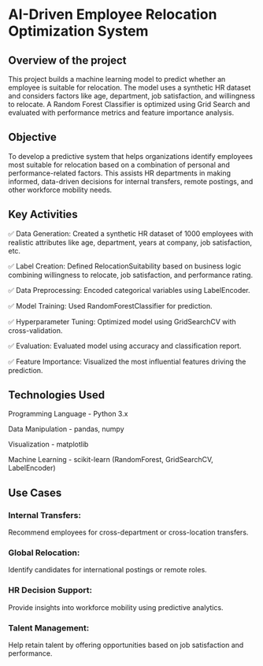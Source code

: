 # AI-Driven Employee Relocation Optimization System

## Overview of the project

This project builds a machine learning model to predict whether an employee is suitable for relocation. The model uses a synthetic HR dataset and considers factors like age, department, job satisfaction, and willingness to relocate. A Random Forest Classifier is optimized using Grid Search and evaluated with performance metrics and feature importance analysis.

## Objective

To develop a predictive system that helps organizations identify employees most suitable for relocation based on a combination of personal and performance-related factors. This assists HR departments in making informed, data-driven decisions for internal transfers, remote postings, and other workforce mobility needs.

## Key Activities

✅ Data Generation: Created a synthetic HR dataset of 1000 employees with realistic attributes like age, department, years at company, job satisfaction, etc.

✅ Label Creation: Defined RelocationSuitability based on business logic combining willingness to relocate, job satisfaction, and performance rating.

✅ Data Preprocessing: Encoded categorical variables using LabelEncoder.

✅ Model Training: Used RandomForestClassifier for prediction.

✅ Hyperparameter Tuning: Optimized model using GridSearchCV with cross-validation.

✅ Evaluation: Evaluated model using accuracy and classification report.

✅ Feature Importance: Visualized the most influential features driving the prediction.

## Technologies Used

Programming Language - Python 3.x

Data Manipulation	- pandas, numpy

Visualization -	matplotlib

Machine Learning - scikit-learn (RandomForest, GridSearchCV, LabelEncoder)

## Use Cases

### Internal Transfers: 
  Recommend employees for cross-department or cross-location transfers.
### Global Relocation: 
  Identify candidates for international postings or remote roles.
### HR Decision Support: 
  Provide insights into workforce mobility using predictive analytics.
### Talent Management: 
  Help retain talent by offering opportunities based on job satisfaction and performance.

